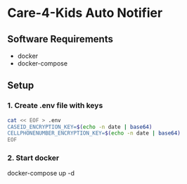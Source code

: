 # Care-4-Kids Auto Notifier

## Software Requirements 
* docker
* docker-compose

## Setup

### 1. Create .env file with keys
```bash 
cat << EOF > .env
CASEID_ENCRYPTION_KEY=$(echo -n date | base64)
CELLPHONENUMBER_ENCRYPTION_KEY=$(echo -n date | base64)
EOF
```

### 2. Start docker
docker-compose up -d 